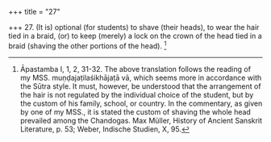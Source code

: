 +++
title = "27"

+++
27. (It is) optional (for students) to shave (their heads), to wear the hair tied in a braid, (or) to keep (merely) a lock on the crown of the head tied in a braid (shaving the other portions of the head). [^19] 


[^19]:  Āpastamba I, 1, 2, 31-32. The above translation follows the reading of my MSS. muṇḍajaṭilaśikhājaṭā vā, which seems more in accordance with the Sūtra style. It must, however, be understood that the arrangement of the hair is not regulated by the individual choice of the student, but by the custom of his family, school, or country. In the commentary, as given by one of my MSS., it is stated the custom of shaving the whole head prevailed among the Chandogas. Max Müller, History of Ancient Sanskrit Literature, p. 53; Weber, Indische Studien, X, 95.
